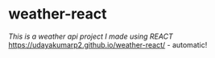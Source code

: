 # weather-react

_This is a weather api project I made using REACT_
https://udayakumarp2.github.io/weather-react/ - automatic!
